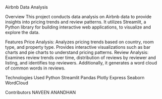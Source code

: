 Airbnb Data Analysis


Overview
This project conducts data analysis on Airbnb data to provide insights into pricing trends and review patterns. It utilizes Streamlit, a Python library for building interactive web applications, to visualize and explore the data.

Features
Price Analysis: Analyzes pricing trends based on country, room type, and property type. Provides interactive visualizations such as bar charts and pie charts to understand pricing patterns.
Review Analysis: Examines review trends over time, distribution of reviews by reviewer and listing, and identifies top reviewers. Additionally, it generates a word cloud of common words in reviews.

Technologies Used
Python
Streamlit
Pandas
Plotly Express
Seaborn
WordCloud

Contributors
NAVEEN ANANDHAN
